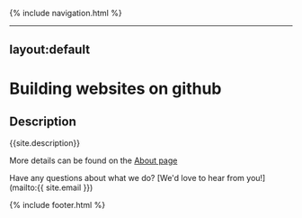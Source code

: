 {% include navigation.html %}

---
layout:default
---

# Building websites on github

## Description
{{site.description}}

More details can be found on the [About page](about)  

Have any questions about what we do? [We'd love to hear from you!](mailto:{{ site.email }})

{% include footer.html %}

